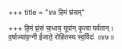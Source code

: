 +++
title = "४७ हिमं घ्रंसम्"

+++
हि॒मं घ्रं॒सं चा॒धाय॒ यूपा॑न् कृ॒त्वा पर्व॑तान्।  
व॒र्षाज्या॑व॒ग्नी ई॑जाते॒ रोहि॑तस्य स्व॒र्विदः॑ ॥४७॥  